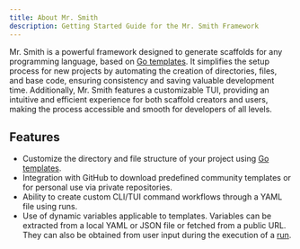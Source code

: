 ```yaml
---
title: About Mr. Smith
description: Getting Started Guide for the Mr. Smith Framework
---
```


Mr. Smith is a powerful framework designed to generate scaffolds for any programming language, based on [Go templates](https://pkg.go.dev/text/template). It simplifies the setup process for new projects by automating the creation of directories, files, and base code, ensuring consistency and saving valuable development time. Additionally, Mr. Smith features a customizable TUI, providing an intuitive and efficient experience for both scaffold creators and users, making the process accessible and smooth for developers of all levels.

## Features

- Customize the directory and file structure of your project using [Go templates](https://pkg.go.dev/text/template).
- Integration with GitHub to download predefined community templates or for personal use via private repositories.
- Ability to create custom CLI/TUI command workflows through a YAML file using runs.
- Use of dynamic variables applicable to templates. Variables can be extracted from a local YAML or JSON file or fetched from a public URL. They can also be obtained from user input during the execution of a [run](cmd/commands/exec).
